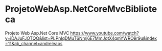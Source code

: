 # ProjetoWebAsp.NetCoreMvcBiblioteca
Projeto Web Asp.Net Core MVC
https://www.youtube.com/watch?v=iDAJuFJOTQQ&list=PLPnIqDMuT6Nmj6E7MmJotX4qmYWRO9r9u&index=11&ab_channel=andreleaos